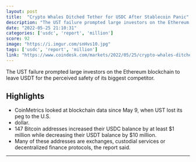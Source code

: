 ```yaml
---
layout: post
title:  "Crypto Whales Ditched Tether for USDC After Stablecoin Panic"
description: "The UST failure prompted large investors on the Ethereum blockchain to leave USDT for the perceived safety of its biggest competitor."
date: "2022-05-25 21:10:31"
categories: ['usdc', 'report', 'million']
score: 92
image: "https://i.imgur.com/snHvs10.jpg"
tags: ['usdc', 'report', 'million']
link: "https://www.coindesk.com/markets/2022/05/25/crypto-whales-ditched-tether-for-usdc-after-stablecoin-panic/"
---
```


The UST failure prompted large investors on the Ethereum blockchain to leave USDT for the perceived safety of its biggest competitor.

## Highlights

- CoinMetrics looked at blockchain data since May 9, when UST lost its peg to the U.S.
- dollar.
- 147 Bitcoin addresses increased their USDC balance by at least $1 million while decreasing their USDT balance by $10 million.
- Many of these addresses are exchanges, custodial services or decentralized finance protocols, the report said.

---
